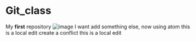# Git_class
My **first** repository
![image](https://www.forestapp.cc/img/icon.png)
I want add something else, now using atom
this is a local edit
create a conflict
this is a local edit 
